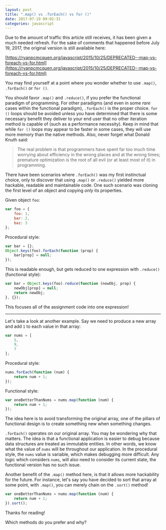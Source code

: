 ```yaml
---
layout: post
title: ".map() vs .forEach() vs for ()"
date: 2017-07-19 09:02:31
categories: javascript
---
```


Due to the amount of traffic this article still receives, it has been given a much needed refresh. For the sake of comments that happened before July 19, 2017, the original version is still available here:

[https://ryanpcmcquen.org/javascript/2015/10/25/DEPRECATED--map-vs-foreach-vs-for.html](https://ryanpcmcquen.org/javascript/2015/10/25/DEPRECATED--map-vs-foreach-vs-for.html)

You may find yourself at a point where you wonder whether to use `.map()`, `.forEach()` or `for ()`.

You should favor `.map()` and `.reduce()`, if you prefer the functional paradigm of programming. For other paradigms (and even in some _rare_ cases within the functional paradigm), `.forEach()` is the proper choice. `for ()` loops should be avoided unless you have determined that there is some necessary benefit they deliver to your end user that no other iteration method is capable of (such as a performance necessity). Keep in mind that while `for ()` loops may appear to be faster in some cases, they will use more memory than the native methods. Also, never forget what Donald Knuth said:

>The real problem is that programmers have spent far too much time worrying about efficiency in the wrong places and at the wrong times; premature optimization is the root of all evil (or at least most of it) in programming.

There have been scenarios where `.forEach()` was my first instinctual choice, only to discover that using `.map()` or `.reduce()` yielded more hackable, readable and maintainable code. One such scenario was cloning the first level of an object and copying _only_ its properties.

Given object `foo`:

```js
var foo = {
    foo: 1,
    bar: 2,
    baz: 3
};
```

Procedural style:

```js
var bar = {};
Object.keys(foo).forEach(function (prop) {
    bar[prop] = null;
});
```

This is readable enough, but gets reduced to one expression with `.reduce()` (functional style):

```js
var bar = Object.keys(foo).reduce(function (newObj, prop) {
    newObj[prop] = null;
    return newObj;
}, {});
```

This focuses all of the assignment code into one expression!

---

Let's take a look at another example. Say we need to produce a new array and add `1` to each value in that array:

```js
var nums = [
    5,
    9,
    7
];
```

Procedural style:

```js
nums.forEach(function (num) {
    return num + 1;
});
```

Functional style:

```js
var oneBetterThanNums = nums.map(function (num) {
    return num + 1;
});
```

The idea here is to avoid transforming the original array, one of the pillars of functional design is to create something new when something changes.

`.forEach()` operates on our original array. You may be wondering why that matters. The idea is that a functional application is easier to debug because data structures are treated as immutable entities. In other words, we know what the value of `nums` will be throughout our application. In the procedural style, the `nums` value is variable, which makes debugging more difficult. Any logic which considers `nums`, will also need to consider its current state, the functional version has no such issue.

Another benefit of the `.map()` method here, is that it allows more hackability for the future. For instance, let's say you have decided to sort that array at some point, with `.map()`, you can merely chain on the `.sort()` method!

```js
var oneBetterThanNums = nums.map(function (num) {
    return num + 1;
}).sort();
```

Thanks for reading!

Which methods do you prefer and why?
